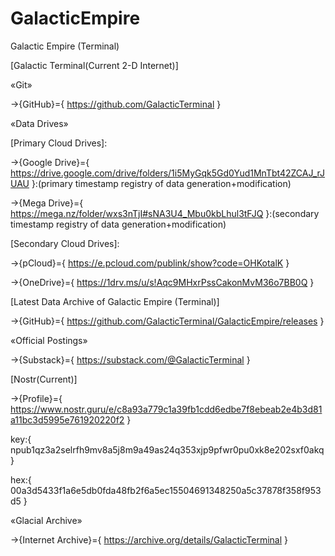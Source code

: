 # GalacticEmpire
Galactic Empire (Terminal)

[Galactic Terminal(Current 2-D Internet)]


«Git»


→{GitHub}={ https://github.com/GalacticTerminal }


«Data Drives» 


[Primary Cloud Drives]:

→{Google Drive}={ https://drive.google.com/drive/folders/1i5MyGqk5Gd0Yud1MnTbt42ZCAJ_rJUAU }:(primary timestamp registry of data generation+modification)

→{Mega Drive}={ https://mega.nz/folder/wxs3nTjI#sNA3U4_Mbu0kbLhul3tFJQ }:(secondary timestamp registry of data generation+modification)

[Secondary Cloud Drives]:

→{pCloud}={ https://e.pcloud.com/publink/show?code=OHKotalK }

→{OneDrive}={ https://1drv.ms/u/s!Aqc9MHxrPssCakonMvM36o7BB0Q }

[Latest Data Archive of Galactic Empire (Terminal)]

→{GitHub}={ https://github.com/GalacticTerminal/GalacticEmpire/releases }


«Official Postings»

→{Substack}={ https://substack.com/@GalacticTerminal }

[Nostr(Current)]

→{Profile}={ https://www.nostr.guru/e/c8a93a779c1a39fb1cdd6edbe7f8ebeab2e4b3d81a11bc3d5995e761920220f2 }

key:{ npub1qz3a2selrfh9mv8a5j8m9a49as24q353xjp9pfwr0pu0xk8e202sxf0akq }

hex:{ 00a3d5433f1a6e5db0fda48fb2f6a5ec15504691348250a5c37878f358f953d5 }



«Glacial Archive»


→{Internet Archive}={ https://archive.org/details/GalacticTerminal }
